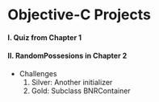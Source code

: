 # Objective-C Projects

#### I. Quiz from Chapter 1
#### II. RandomPossesions in Chapter 2
- Challenges
	1) Silver: Another initializer
	2) Gold: Subclass BNRContainer


